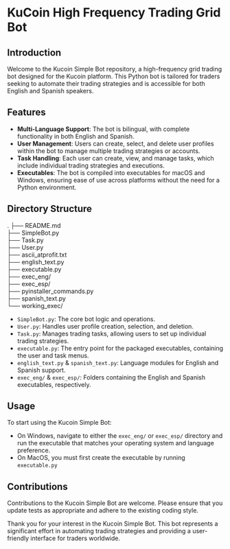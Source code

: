 # KuCoin High Frequency Trading Grid Bot

## Introduction
Welcome to the Kucoin Simple Bot repository, a high-frequency grid trading bot designed for the Kucoin platform. This Python bot is tailored for traders seeking to automate their trading strategies and is accessible for both English and Spanish speakers.

## Features
- **Multi-Language Support**: The bot is bilingual, with complete functionality in both English and Spanish.
- **User Management**: Users can create, select, and delete user profiles within the bot to manage multiple trading strategies or accounts.
- **Task Handling**: Each user can create, view, and manage tasks, which include individual trading strategies and executions.
- **Executables**: The bot is compiled into executables for macOS and Windows, ensuring ease of use across platforms without the need for a Python environment.

## Directory Structure
.
├── README.md  
├── SimpleBot.py  
├── Task.py  
├── User.py  
├── ascii_atprofit.txt  
├── english_text.py  
├── executable.py  
├── exec_eng/  
├── exec_esp/  
├── pyinstaller_commands.py  
├── spanish_text.py  
└── working_exec/  

- `SimpleBot.py`: The core bot logic and operations.
- `User.py`: Handles user profile creation, selection, and deletion.
- `Task.py`: Manages trading tasks, allowing users to set up individual trading strategies.
- `executable.py`: The entry point for the packaged executables, containing the user and task menus.
- `english_text.py` & `spanish_text.py`: Language modules for English and Spanish support.
- `exec_eng/` & `exec_esp/`: Folders containing the English and Spanish executables, respectively.

## Usage
To start using the Kucoin Simple Bot:
- On Windows, navigate to either the `exec_eng/` or `exec_esp/` directory and run the executable that matches your operating system and language preference.
- On MacOS, you must first create the executable by running `executable.py`
## Contributions
Contributions to the Kucoin Simple Bot are welcome. Please ensure that you update tests as appropriate and adhere to the existing coding style.

Thank you for your interest in the Kucoin Simple Bot. This bot represents a significant effort in automating trading strategies and providing a user-friendly interface for traders worldwide.